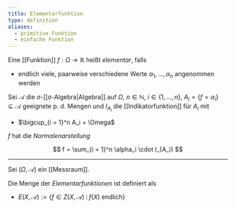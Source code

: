 ```yaml
---
title: Elementarfunktion
type: definition
aliases:
  - primitive Funktion
  - einfache Funktion
---
```


Eine [[Funktion]] $f : \Omega \to \mathbb{R}$ heißt *elementar*, falls
- endlich viele, paarweise verschiedene Werte $\alpha_1, \dots, \alpha_n$ angenommen werden

Sei $\mathcal{A}$ die $\sigma$-[[σ-Algebra|Algebra]] auf $\Omega$, $n \in \mathbb{N}$, $i \in \{ 1, \dots, n \}$, $A_i = \{ f = \alpha_i \} \subseteq \mathcal{A}$ geeignete p. d. Mengen und $I_{A_i}$ die [[Indikatorfunktion]] für $A_i$ mit
- $\bigcup_{i = 1}^n A_i = \Omega$

$f$ hat die *Normalenarstellung*

$$
	f = \sum_{i = 1}^n \alpha_i \cdot I_{A_i}
$$

---

Sei $(\Omega, \mathcal{A})$ ein [[Messraum]].

Die Menge der *Elementarfunktionen* ist definiert als
- $E(X, \mathcal{A}) := \{ f \in Z(X, \mathcal{A}) \mid f(X) \text{ endlich} \}$